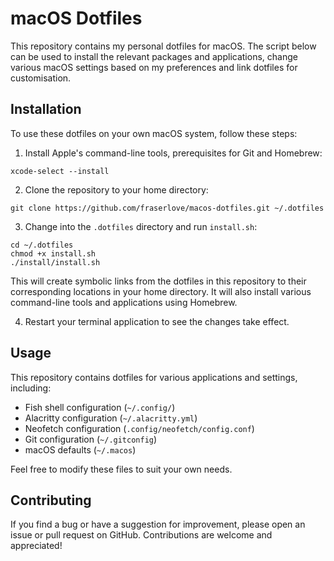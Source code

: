 # macOS Dotfiles

This repository contains my personal dotfiles for macOS. The script below can be used to install the relevant packages and applications, change various macOS settings based on my preferences and link dotfiles for customisation.

## Installation

To use these dotfiles on your own macOS system, follow these steps:

1. Install Apple's command-line tools, prerequisites for Git and Homebrew:
```
xcode-select --install
```

2. Clone the repository to your home directory:
```
git clone https://github.com/fraserlove/macos-dotfiles.git ~/.dotfiles
```

3. Change into the `.dotfiles` directory and run `install.sh`:
```
cd ~/.dotfiles
chmod +x install.sh
./install/install.sh
```

This will create symbolic links from the dotfiles in this repository to their corresponding locations in your home directory. It will also install various command-line tools and applications using Homebrew.

4. Restart your terminal application to see the changes take effect.

## Usage

This repository contains dotfiles for various applications and settings, including:

-   Fish shell configuration (`~/.config/`)
-   Alacritty configuration (`~/.alacritty.yml`)
-   Neofetch configuration (`.config/neofetch/config.conf`)
-   Git configuration (`~/.gitconfig`)
-   macOS defaults (`~/.macos`)

Feel free to modify these files to suit your own needs.

## Contributing

If you find a bug or have a suggestion for improvement, please open an issue or pull request on GitHub. Contributions are welcome and appreciated!

